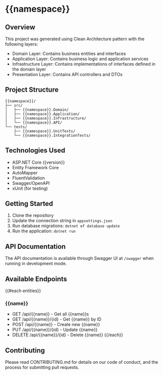 # {{namespace}}

## Overview
This project was generated using Clean Architecture pattern with the following layers:
- Domain Layer: Contains business entities and interfaces
- Application Layer: Contains business logic and application services
- Infrastructure Layer: Contains implementations of interfaces defined in the domain layer
- Presentation Layer: Contains API controllers and DTOs

## Project Structure
```
{{namespace}}/
├── src/
│   ├── {{namespace}}.Domain/
│   ├── {{namespace}}.Application/
│   ├── {{namespace}}.Infrastructure/
│   └── {{namespace}}.API/
└── tests/
    ├── {{namespace}}.UnitTests/
    └── {{namespace}}.IntegrationTests/
```

## Technologies Used
- ASP.NET Core {{version}}
- Entity Framework Core
- AutoMapper
- FluentValidation
- Swagger/OpenAPI
- xUnit (for testing)

## Getting Started
1. Clone the repository
2. Update the connection string in `appsettings.json`
3. Run database migrations: `dotnet ef database update`
4. Run the application: `dotnet run`

## API Documentation
The API documentation is available through Swagger UI at `/swagger` when running in development mode.

## Available Endpoints
{{#each entities}}
### {{name}}
- GET /api/{{name}} - Get all {{name}}s
- GET /api/{{name}}/{id} - Get {{name}} by ID
- POST /api/{{name}} - Create new {{name}}
- PUT /api/{{name}}/{id} - Update {{name}}
- DELETE /api/{{name}}/{id} - Delete {{name}}
{{/each}}

## Contributing
Please read CONTRIBUTING.md for details on our code of conduct, and the process for submitting pull requests. 
